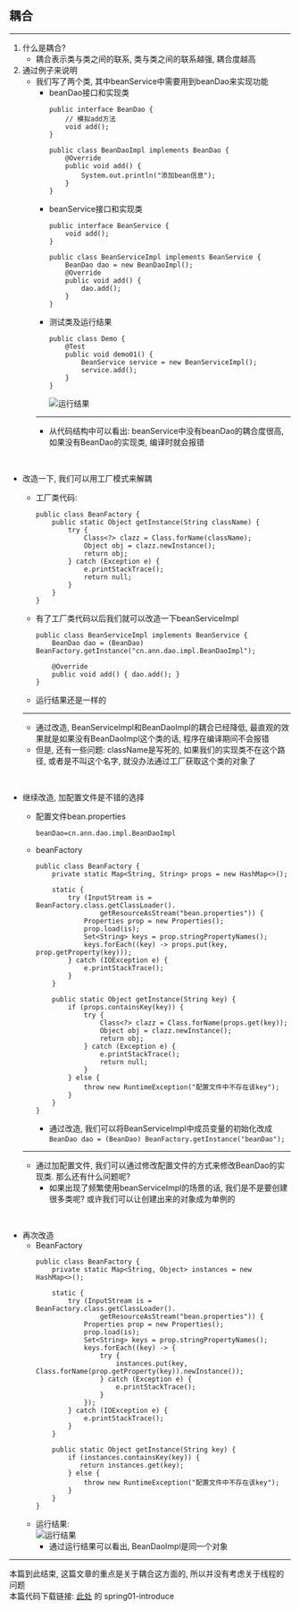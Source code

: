 ## 耦合

---
1. 什么是耦合?
   * 耦合表示类与类之间的联系, 类与类之间的联系越强, 耦合度越高
2. 通过例子来说明
   * 我们写了两个类, 其中beanService中需要用到beanDao来实现功能
     * beanDao接口和实现类
       ```
       public interface BeanDao {
           // 模拟add方法
           void add();
       }
       
       public class BeanDaoImpl implements BeanDao {
           @Override
           public void add() {
               System.out.println("添加bean信息");
           }
       }
       ```
     * beanService接口和实现类
       ```
       public interface BeanService {
           void add();
       }
       
       public class BeanServiceImpl implements BeanService {
           BeanDao dao = new BeanDaoImpl();
           @Override
           public void add() {
               dao.add();
           }
       }
       ```
     * 测试类及运行结果
       ```
       public class Demo {
           @Test
           public void demo01() {
               BeanService service = new BeanServiceImpl();
               service.add();
           }
       }
       ```
       ![运行结果](https://images.cnblogs.com/cnblogs_com/ann-zhgy/1558457/o_y.png)
     ---
     * 从代码结构中可以看出: beanService中没有beanDao的耦合度很高, 如果没有BeanDao的实现类, 编译时就会报错

<br>

   * 改造一下, 我们可以用工厂模式来解耦
     * 工厂类代码:
       ```
       public class BeanFactory {
           public static Object getInstance(String className) {
               try {
                   Class<?> clazz = Class.forName(className);
                   Object obj = clazz.newInstance();
                   return obj;
               } catch (Exception e) {
                   e.printStackTrace();
                   return null;
               }
           }
       }
       ```
     * 有了工厂类代码以后我们就可以改造一下beanServiceImpl
       ```
       public class BeanServiceImpl implements BeanService {
           BeanDao dao = (BeanDao) BeanFactory.getInstance("cn.ann.dao.impl.BeanDaoImpl");
           
           @Override
           public void add() { dao.add(); }
       }
       ```
     * 运行结果还是一样的

     ---
     * 通过改造, BeanServiceImpl和BeanDaoImpl的耦合已经降低, 最直观的效果就是如果没有BeanDaoImpl这个类的话, 程序在编译期间不会报错
     * 但是, 还有一些问题: className是写死的, 如果我们的实现类不在这个路径, 或者是不叫这个名字, 就没办法通过工厂获取这个类的对象了

<br>

   * 继续改造, 加配置文件是不错的选择
     * 配置文件bean.properties
       ```
       beanDao=cn.ann.dao.impl.BeanDaoImpl
       ```
     * beanFactory
       ```
       public class BeanFactory {
           private static Map<String, String> props = new HashMap<>();
              
           static {
               try (InputStream is = BeanFactory.class.getClassLoader().
                       getResourceAsStream("bean.properties")) {
                   Properties prop = new Properties();
                   prop.load(is);
                   Set<String> keys = prop.stringPropertyNames();
                   keys.forEach((key) -> props.put(key, prop.getProperty(key)));
               } catch (IOException e) {
                   e.printStackTrace();
               }
           }
        
           public static Object getInstance(String key) {
               if (props.containsKey(key)) {
                   try {
                       Class<?> clazz = Class.forName(props.get(key));
                       Object obj = clazz.newInstance();
                       return obj;
                   } catch (Exception e) {
                       e.printStackTrace();
                       return null;
                   }
               } else {
                   throw new RuntimeException("配置文件中不存在该key");
               }
           }
       }
       ```
       * 通过改造, 我们可以将BeanServiceImpl中成员变量的初始化改成```BeanDao dao = (BeanDao) BeanFactory.getInstance("beanDao");```

     ---
     * 通过加配置文件, 我们可以通过修改配置文件的方式来修改BeanDao的实现类. 那么还有什么问题呢?
       * 如果出现了频繁使用beanServiceImpl的场景的话, 我们是不是要创建很多类呢? 或许我们可以让创建出来的对象成为单例的

<br>

   * 再次改造
     * BeanFactory
       ```
       public class BeanFactory {
           private static Map<String, Object> instances = new HashMap<>();
        
           static {
               try (InputStream is = BeanFactory.class.getClassLoader().
                       getResourceAsStream("bean.properties")) {
                   Properties prop = new Properties();
                   prop.load(is);
                   Set<String> keys = prop.stringPropertyNames();
                   keys.forEach((key) -> {
                       try {
                           instances.put(key, Class.forName(prop.getProperty(key)).newInstance());
                       } catch (Exception e) {
                           e.printStackTrace();
                       }
                   });
               } catch (IOException e) {
                   e.printStackTrace();
               }
           }
        
           public static Object getInstance(String key) {
               if (instances.containsKey(key)) {
                  return instances.get(key);
               } else {
                   throw new RuntimeException("配置文件中不存在该key");
               }
           }
       }
       ```
     * 运行结果:  
       ![运行结果](https://images.cnblogs.com/cnblogs_com/ann-zhgy/1558457/o_singleton-res.png)
       * 通过运行结果可以看出, BeanDaoImpl是同一个对象

---
本篇到此结束, 这篇文章的重点是关于耦合这方面的, 所以并没有考虑关于线程的问题  
本篇代码下载链接: [此处](https://github.com/zhanggaoyu/spring-study) 的 spring01-introduce
